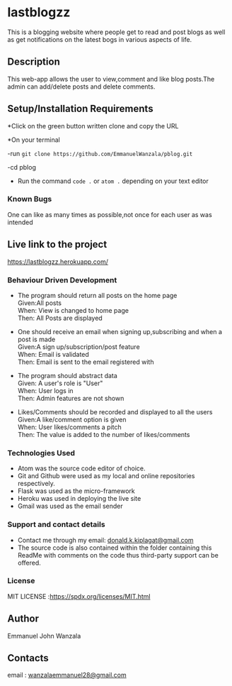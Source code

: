 # lastblogzz

This is a blogging website where people get to read and post blogs as well as get notifications on the latest bogs in various aspects of life.

## Description
This web-app allows the user to view,comment and like blog posts.The admin can add/delete posts and delete comments.

## Setup/Installation Requirements
*Click on the green button written clone and copy the URL

*On your terminal 

 -run `git clone https://github.com/EmmanuelWanzala/pblog.git`

 -cd pblog

 - Run the command `code .` or `atom .` depending on your text editor

### Known Bugs
One can like as many times as possible,not once for each user as was intended

## Live link to the project

https://lastblogzz.herokuapp.com/

### Behaviour Driven Development
* The program should return all posts on the home page<br>
Given:All posts<br>
When: View is changed to home page<br>
Then: All Posts are displayed<br>

* One should receive an email when signing up,subscribing and when a post is made<br>
Given:A sign up/subscription/post feature<br>
When: Email is validated <br>
Then: Email is sent to the email registered with<br>

* The program should abstract data<br>
Given: A user's role is "User"<br>
When: User logs in<br>
Then: Admin features are not shown<br>

* Likes/Comments should be recorded and displayed to all the users<br>
Given:A like/comment option is given<br>
When: User likes/comments a pitch <br>
Then: The value is added to the number of likes/comments<br>


### Technologies Used
* Atom was the source code editor of choice.
* Git and Github were used as my local and online repositories respectively.
* Flask was used as the micro-framework
* Heroku was used in deploying the live site
* Gmail was used as the email sender


### Support and contact details
* Contact me through my email: donald.k.kiplagat@gmail.com
* The source code is also contained within the folder containing this ReadMe with comments on the code thus third-party support can be offered.

### License
MIT LICENSE :https://spdx.org/licenses/MIT.html

## Author
 
 Emmanuel John Wanzala

 ## Contacts

 email : wanzalaemmanuel28@gmail.com